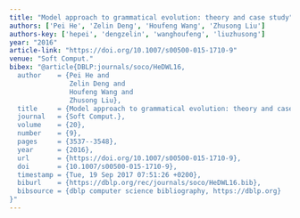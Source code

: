 ```yaml
---
title: "Model approach to grammatical evolution: theory and case study"
authors: ['Pei He', 'Zelin Deng', 'Houfeng Wang', 'Zhusong Liu']
authors-key: ['hepei', 'dengzelin', 'wanghoufeng', 'liuzhusong']
year: "2016"
article-link: "https://doi.org/10.1007/s00500-015-1710-9"
venue: "Soft Comput."
bibex: "@article{DBLP:journals/soco/HeDWL16,
  author    = {Pei He and
               Zelin Deng and
               Houfeng Wang and
               Zhusong Liu},
  title     = {Model approach to grammatical evolution: theory and case study},
  journal   = {Soft Comput.},
  volume    = {20},
  number    = {9},
  pages     = {3537--3548},
  year      = {2016},
  url       = {https://doi.org/10.1007/s00500-015-1710-9},
  doi       = {10.1007/s00500-015-1710-9},
  timestamp = {Tue, 19 Sep 2017 07:51:26 +0200},
  biburl    = {https://dblp.org/rec/journals/soco/HeDWL16.bib},
  bibsource = {dblp computer science bibliography, https://dblp.org}
}"
---
```

